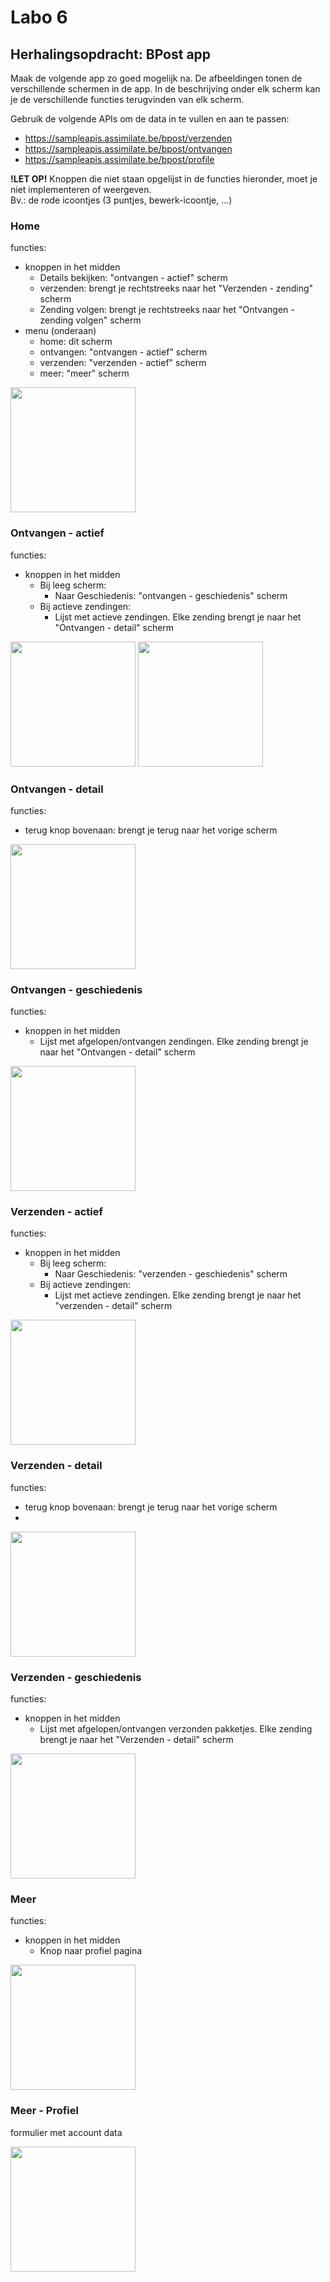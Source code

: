 # Labo 6

## Herhalingsopdracht: BPost app

Maak de volgende app zo goed mogelijk na. De afbeeldingen tonen de verschillende schermen in de app. In de beschrijving onder elk scherm kan je de verschillende functies terugvinden van elk scherm.

Gebruik de volgende APIs om de data in te vullen en aan te passen:
- https://sampleapis.assimilate.be/bpost/verzenden
- https://sampleapis.assimilate.be/bpost/ontvangen
- https://sampleapis.assimilate.be/bpost/profile

**!LET OP!** Knoppen die niet staan opgelijst in de functies hieronder, moet je niet implementeren of weergeven.  
Bv.: de rode icoontjes (3 puntjes, bewerk-icoontje, ...)

### Home

functies:
- knoppen in het midden
  - Details bekijken: "ontvangen - actief" scherm
  - verzenden: brengt je rechtstreeks naar het "Verzenden - zending" scherm
  - Zending volgen: brengt je rechtstreeks naar het "Ontvangen - zending volgen" scherm
- menu (onderaan)
  - home: dit scherm
  - ontvangen: "ontvangen - actief" scherm
  - verzenden: "verzenden - actief" scherm
  - meer: "meer" scherm

<img src="../images/bpost-Home-1.jpg" width="200">

### Ontvangen - actief

functies:
- knoppen in het midden
  - Bij leeg scherm: 
    - Naar Geschiedenis: "ontvangen - geschiedenis" scherm
  - Bij actieve zendingen:
    - Lijst met actieve zendingen. Elke zending brengt je naar het "Ontvangen - detail" scherm

<img src="../images/bpost-ontvangen-actief-2.jpg" width="200"> <img src="../images/bpost-ontvangen-actief-1.jpg" width="200">

### Ontvangen - detail

functies:
- terug knop bovenaan: brengt je terug naar het vorige scherm

<img src="../images/bpost-ontvangen-details-1.jpeg" width="200">

### Ontvangen - geschiedenis

functies:
- knoppen in het midden
  - Lijst met afgelopen/ontvangen zendingen. Elke zending brengt je naar het "Ontvangen - detail" scherm

<img src="../images/bpost-ontvangen-geschiedenis-1.jpeg" width="200">

### Verzenden - actief

functies:
- knoppen in het midden
  - Bij leeg scherm: 
    - Naar Geschiedenis: "verzenden - geschiedenis" scherm
  - Bij actieve zendingen:
    - Lijst met actieve zendingen. Elke zending brengt je naar het "verzenden - detail" scherm

<img src="../images/bpost-verzenden-actief-1.jpeg" width="200">

### Verzenden - detail

functies:
- terug knop bovenaan: brengt je terug naar het vorige scherm
- 
<img src="../images/bpost-verzenden-details-1.jpeg" width="200">

### Verzenden - geschiedenis

functies:
- knoppen in het midden
  - Lijst met afgelopen/ontvangen verzonden pakketjes. Elke zending brengt je naar het "Verzenden - detail" scherm

<img src="../images/bpost-verzenden-geschiedenis-1.jpeg" width="200">

### Meer

functies:
- knoppen in het midden
  - Knop naar profiel pagina

<img src="../images/bpost-meer-1.jpeg" width="200">


### Meer - Profiel

formulier met account data

<img src="../images/bpost-meer-profiel-1.jpeg" width="200">
